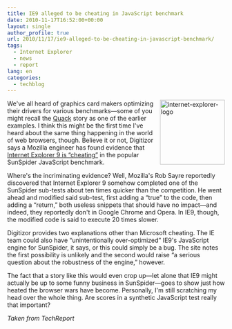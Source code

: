 ```yaml
---
title: IE9 alleged to be cheating in JavaScript benchmark
date: 2010-11-17T16:52:00+00:00
layout: single
author_profile: true
url: 2010/11/17/ie9-alleged-to-be-cheating-in-javascript-benchmark/
tags:
  - Internet Explorer
  - news
  - report
lang: en
categories: 
  - techblog
---
```

[<img title="internet-explorer-logo" border="0" alt="internet-explorer-logo" align="right" src="http://lh4.ggpht.com/_vaUVXcmC3OI/TOQBS1NIB-I/AAAAAAAADJo/LgnahCWSlZY/internet-explorer-logo_thumb%5B2%5D.jpg?imgmax=800" width="150" height="150" />](http://lh3.ggpht.com/_vaUVXcmC3OI/TOQBKFZOfII/AAAAAAAADJk/X9q4IqT4BkI/s1600-h/internet-explorer-logo%5B4%5D.jpg)We've all heard of graphics card makers optimizing their drivers for various benchmarks—some of you might recall the [Quack](http://techreport.com/articles.x/3089/1) story as one of the earlier examples. I think this might be the first time I've heard about the same thing happening in the world of web browsers, though. Believe it or not, Digitizor says a Mozilla engineer has found evidence that [Internet Explorer 9 is “cheating”](http://digitizor.com/2010/11/17/internet-explorer-9-caught-cheating-in-sunspider-benchmark/) in the popular SunSpider JavaScript benchmark.

Where's the incriminating evidence? Well, Mozilla's Rob Sayre reportedly discovered that Internet Explorer 9 somehow completed one of the SunSpider sub-tests about ten times quicker than the competition. He went ahead and modified said sub-test, first adding a “true” to the code, then adding a “return,” both useless snippets that should have no impact—and indeed, they reportedly don't in Google Chrome and Opera. In IE9, though, the modified code is said to execute 20 times slower.

Digitizor provides two explanations other than Microsoft cheating. The IE team could also have “unintentionally over-optimized” IE9's JavaScript engine for SunSpider, it says, or this could simply be a bug. The site notes the first possibility is unlikely and the second would raise “a serious question about the robustness of the engine,” however.

The fact that a story like this would even crop up—let alone that IE9 might actually be up to some funny business in SunSpider—goes to show just how heated the browser wars have become. Personally, I'm still scratching my head over the whole thing. Are scores in a synthetic JavaScript test really that important?

_Taken from TechReport_